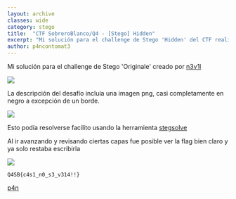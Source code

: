 ```yaml
---
layout: archive
classes: wide
category: stego
title:  "CTF SobreroBlanco/Q4 - [Stego] Hidden"
excerpt: "Mi solución para el challenge de Stego 'Hidden' del CTF realizado por Sombrero Blanco y Q4"
author: p4ncontomat3
---
```

Mi solución para el challenge de Stego 'Originale' creado por [n3v1l](https://twitter.com/n3v1l1) 

![](https://uroven4.github.io/assets/images/content/Q4SB/hidden/desc_hidden.jpg)

La descripción del desafío incluía una imagen png, casi completamente en negro a excepción de un borde.

![](https://uroven4.github.io/assets/images/content/Q4SB/hidden/image_hidden.jpg)

Esto podía resolverse facilito usando la herramienta [stegsolve](https://github.com/eugenekolo/sec-tools/tree/master/stego/stegsolve/stegsolve)

Al ir avanzando y revisando ciertas capas fue posible ver la flag bien claro y ya solo restaba escribirla

![](https://uroven4.github.io/assets/images/content/Q4SB/hidden/sol_hidden.jpg)

`Q4SB{c4s1_n0_s3_v314!!}`


[p4n](https://www.hackthebox.eu/home/users/profile/140674)
